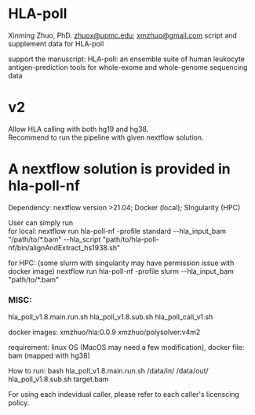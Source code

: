 # HLA-poll
Xinming Zhuo, PhD. zhuox@upmc.edu; xmzhuo@gmail.com
script and supplement data for HLA-poll

support the manuscript:
HLA-poll: an ensemble suite of human leukocyte antigen-prediction tools for whole-exome and whole-genome sequencing data 

# v2
Allow HLA calling with both hg19 and hg38. <br />
Recommend to run the pipeline with given nextflow solution. <br />

# A nextflow solution is provided in hla-poll-nf
Dependency: nextflow version >21.04; Docker (local); SIngularity (HPC)

User can simply run <br />
for local:
nextflow run hla-poll-nf -profile standard --hla_input_bam "/path/to/*.bam" --hla_script "path/to/hla-poll-nf/bin/alignAndExtract_hs1938.sh" <br />

for HPC: (some slurm with singularity may have permission issue with docker image)
nextflow run hla-poll-nf -profile slurm --hla_input_bam "path/to/*.bam"  <br />



### MISC:
hla_poll_v1.8.main.run.sh
hla_poll_v1.8.sub.sh
hla_poll_call_v1.sh

docker images:
xmzhuo/hla:0.0.9
xmzhuo/polysolver:v4m2

requirement: linux OS (MacOS may need a few modification), docker
file: bam (mapped with hg38)

How to run:
bash hla_poll_v1.8.main.run.sh /data/in/ /data/out/ hla_poll_v1.8.sub.sh target.bam


For using each indevidual caller, please refer to each caller's licenscing policy.


